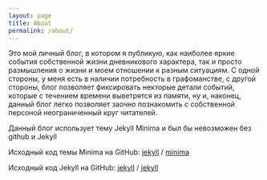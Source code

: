 ```yaml
---
layout: page
title: About
permalink: /about/
---
```


Это мой личный блог, в котором я публикую, как наиболее яркие события собственной жизни дневникового характера, так и просто размышления о жизни и моем отношении к разным ситуациям. С одной стороны, у меня есть в наличии потребность в графоманстве, с другой стороны, блог позволяет фиксировать некторые детали событий, которые с течением времени выветрятся из памяти, ну и, наконец, данный блог легко позволяет заочно познакомить с собственной персоной неограниченный круг читателей.

Данный блог использует тему Jekyll Minima и был бы невозможен без github и Jekyll 

Исходный код темы Minima на GitHub:
[jekyll][jekyll-organization] /
[minima](https://github.com/jekyll/minima)

Исходный код Jekyll на GitHub:
[jekyll][jekyll-organization] /
[jekyll](https://github.com/jekyll/jekyll)


[jekyll-organization]: https://github.com/jekyll

